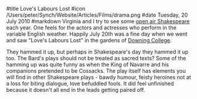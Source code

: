 #title Love's Labours Lost
#icon /Users/peter/Synch/Website/Articles/Films/drama.png
#date Tuesday, 20 July 2010
#markdown
Virginia and I try to see some
[open air Shakespeare](https://www.cambridgeshakespeare.com/)
each year. One feels for the actors and actresses who perform in the variable English weather. Happily July 20th was a fine day when we went and saw "Love's Labours Lost" in the gardens of
[Downing College](http://www.dow.cam.ac.uk/).

They hammed it up, but perhaps in Shakespeare's day they hammed it up too. The Bard's plays should not be treated as sacred texts? Some of the hamming up was quite funny as when the King of Navarre and his companions pretended to be Cossacks. The play itself has elements you will find in other Shakespeare plays - bawdy humour, feisty heroines not at a loss for biting dialogue, love befuddled fools. It did feel unfinished because it doesn't all end in the leads getting paired off.
